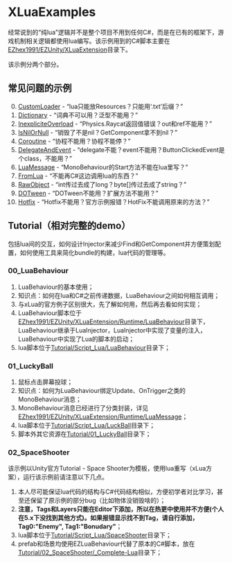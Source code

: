 # XLuaExamples

经常说到的“纯lua”逻辑并不是整个项目不用到任何C#，而是在已有的框架下，游戏机制相关逻辑都使用lua编写。该示例用到的C#脚本主要在[EZhex1991/EZUnity/XLuaExtension](../EZhex1991/EZUnity/XLuaExtension)目录下。

该示例分两个部分。

## 常见问题的示例

0. [CustomLoader](00_CustomLoader) - “lua只能放Resources？只能用‘.txt’后缀？”
0. [Dictionary](01_Dictionary) - “词典不可以用？泛型不能用？”
0. [InexpliciteOverload](02_InexpliciteOverload) - “Physics.Raycat返回值错误？out和ref不能用？”
0. [IsNilOrNull](03_IsNilOrNull) - “销毁了不是nil？GetComponent拿不到nil？”
0. [Coroutine](04_Coroutine) - “协程不能用？协程不能停？”
0. [DelegateAndEvent](05_DelegateAndEvent) - “delegate不能？event不能用？ButtonClickedEvent是个class，不能用？”
0. [LuaMessage](06_LuaMessage) - “MonoBehaviour的Start方法不能在lua里写？”
0. [FromLua](07_FromLua) - “不能再C#这边调用lua的东西？”
0. [RawObject](08_RawObject) - “int传过去成了long？byte[]传过去成了string？”
0. [DOTween](09_DOTween) - “DOTween不能用？扩展方法不能用？”
0. [Hotfix](10_Hotfix) - “Hotfix不能用？官方示例报错？HotFix不能调用原来的方法？”

## Tutorial（相对完整的demo）

包括lua间的交互，如何设计Injector来减少Find和GetComponent并方便策划配置，如何使用工具来简化bundle的构建，lua代码的管理等。

### 00_LuaBehaviour

1. LuaBehaviour的基本使用；
1. 知识点：如何在lua和C#之前传递数据，LuaBehaviour之间如何相互调用；
1. 与xLua的官方例子区别很大，先了解如何用，然后再去看如何实现；
1. LuaBehaviour脚本位于[EZhex1991/EZUnity/XLuaEntension/Runtime/LuaBehaviour](../EZhex1991/EZUnity/XLuaExtension/Runtime/LuaBehaviour)目录下，LuaBehaviour继承于LuaInjector，LuaInjector中实现了变量的注入，LuaBehaviour中实现了Lua的脚本的启动；
1. lua脚本位于[Tutorial/Script_Lua/LuaBehaviour](Tutorial/Script_Lua/LuaBehaviour)目录下；

### 01_LuckyBall

1. 鼠标点击屏幕投球；
1. 知识点：如何为LuaBehaviour绑定Update、OnTrigger之类的MonoBehaviour消息；
1. MonoBehaviour消息已经进行了分类封装，详见[EZhex1991/EZUnity/XLuaExtension/Runtime/LuaMessage](../EZhex1991/EZUnity/XLuaExtension/Runtime/LuaMessage)；
1. lua脚本位于[Tutorial/Script_Lua/LuckBall](Tutorial/Script_Lua/LuckyBall)目录下；
1. 脚本外其它资源在[Tutorial/01_LuckyBall](Tutorial/01_LuckyBall)目录下；

### 02_SpaceShooter

该示例以Unity官方Tutorial - Space Shooter为模板，使用lua重写（xLua方案），运行该示例前请注意以下几点。

1. 本人尽可能保证lua代码的结构与C#代码结构相似，方便初学者对比学习，甚至还保留了原示例的部分bug（比如物体没销毁啥的）；
1. **注意，Tags和Layers只能在Editor下添加，所以在热更中使用并不方便(个人在5.x下没找到其他方式)。如果报错显示找不到Tag，请自行添加，Tag0:"Enemy", Tag1:"Bonudary"**；
1. lua脚本位于[Tutorial/Script_Lua/SpaceShooter](Tutorial/Script_Lua/SpaceShooter)目录下；
1. prefab和场景均使用EZLuaBehaviour代替了原本的C#脚本，放在[Tutorial/02_SpaceShooter/_Complete-Lua](Tutorial/02_SpaceShooter/_Complete-Lua)目录下；

